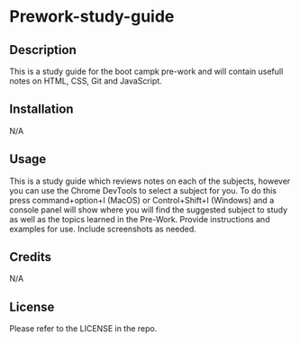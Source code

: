 # Prework-study-guide

## Description

This is a study guide for the boot campk pre-work and will contain usefull notes on HTML, CSS, Git and JavaScript.

## Installation

N/A

## Usage

This is a study guide which reviews notes on each of the subjects, however you can use the Chrome DevTools to select a subject for you. To do this press command+option+I (MacOS) or Control+Shift+I (Windows) and a console panel will show where you will find the suggested subject to study as well as the topics learned in the Pre-Work.
Provide instructions and examples for use. Include screenshots as needed.


## Credits

N/A

## License

Please refer to the LICENSE in the repo.
